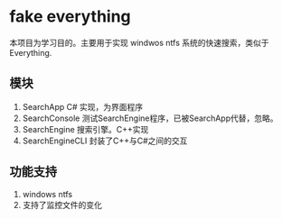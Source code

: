 # fake everything
本项目为学习目的。主要用于实现 windwos ntfs 系统的快速搜索，类似于 Everything.

## 模块
1. SearchApp
C# 实现，为界面程序
2. SearchConsole
测试SearchEngine程序，已被SearchApp代替，忽略。
3. SearchEngine 
搜索引擎。C++实现
4. SearchEngineCLI
封装了C++与C#之间的交互

## 功能支持
1. windows ntfs
2. 支持了监控文件的变化